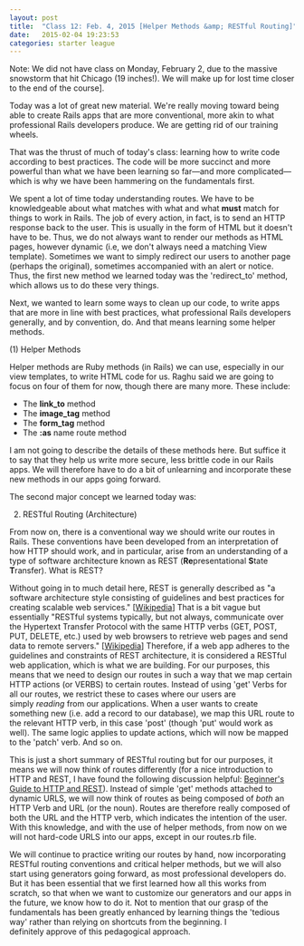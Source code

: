 ```yaml
---
layout: post
title:  "Class 12: Feb. 4, 2015 [Helper Methods &amp; RESTful Routing]"
date:   2015-02-04 19:23:53
categories: starter league
---
```


Note: We did not have class on Monday, February 2, due to the massive snowstorm that hit Chicago (19 inches!). We will make up for lost time closer to the end of the course].

Today was a lot of great new material. We're really moving toward being able to create Rails apps that are more conventional, more akin to what professional Rails developers produce. We are getting rid of our training wheels.

That was the thrust of much of today's class: learning how to write code according to best practices. The code will be more succinct and more powerful than what we have been learning so far—and more complicated—which is why we have been hammering on the fundamentals first.

We spent a lot of time today understanding routes. We have to be knowledgeable about what matches with what and what <strong>must</strong> match for things to work in Rails. The job of every action, in fact, is to send an HTTP response back to the user. This is usually in the form of HTML but it doesn't have to be. Thus, we do not always want to render our methods as HTML pages, however dynamic (i.e, we don't always need a matching View template). Sometimes we want to simply redirect our users to another page (perhaps the original), sometimes accompanied with an alert or notice. Thus, the first new method we learned today was the 'redirect_to' method, which allows us to do these very things.

Next, we wanted to learn some ways to clean up our code, to write apps that are more in line with best practices, what professional Rails developers generally, and by convention, do. And that means learning some helper methods.

(1) Helper Methods

Helper methods are Ruby methods (in Rails) we can use, especially in our view templates, to write HTML code for us. Raghu said we are going to focus on four of them for now, though there are many more. These include:
<ul>
  <li>The <strong>link_to</strong> method</li>
  <li>The <strong>image_tag</strong> method</li>
  <li>The <strong>form_tag</strong> method</li>
  <li>The <strong>:as</strong> name route method</li>
</ul>

I am not going to describe the details of these methods here. But suffice it to say that they help us write more secure, less brittle code in our Rails apps. We will therefore have to do a bit of unlearning and incorporate these new methods in our apps going forward.

The second major concept we learned today was:

2) RESTful Routing (Architecture)

From now on, there is a conventional way we should write our routes in Rails. These conventions have been developed from an interpretation of how HTTP should work, and in particular, arise from an understanding of a type of software architecture known as REST (<strong>Re</strong>presentational <strong>S</strong>tate <strong>T</strong>ransfer). What is REST?

Without going in to much detail here, REST is generally described as "a software architecture style consisting of guidelines and best practices for creating scalable web services." [<a title="REST" href="http://en.wikipedia.org/wiki/Representational_state_transfer" target="_blank">Wikipedia</a>] That is a bit vague but essentially "RESTful systems typically, but not always, communicate over the Hypertext Transfer Protocol with the same HTTP verbs (GET, POST, PUT, DELETE, etc.) used by web browsers to retrieve web pages and send data to remote servers." [<a title="REST" href="http://en.wikipedia.org/wiki/Representational_state_transfer" target="_blank">Wikipedia</a>] Therefore, if a web app adheres to the guidelines and constraints of REST architecture, it is considered a RESTful web application, which is what we are building. For our purposes, this means that we need to design our routes in such a way that we map certain HTTP actions (or VERBS) to certain routes. Instead of using 'get' Verbs for all our routes, we restrict these to cases where our users are simply <em>reading </em>from our applications. When a user wants to create something new (i.e. add a record to our database), we map this URL route to the relevant HTTP verb, in this case 'post' (though 'put' would work as well). The same logic applies to update actions, which will now be mapped to the 'patch' verb. And so on.

This is just a short summary of RESTful routing but for our purposes, it means we will now think of routes differently (for a nice introduction to HTTP and REST, I have found the following discussion helpful: <a title="Beginner's Guide to HTTP and REST" href="http://code.tutsplus.com/tutorials/a-beginners-guide-to-http-and-rest--net-16340" target="_blank">Beginner's Guide to HTTP and REST</a>). Instead of simple 'get' methods attached to dynamic URLS, we will now think of routes as being composed of <em>both</em> an HTTP Verb and URL (or the noun). Routes are therefore really composed of both the URL and the HTTP verb, which indicates the intention of the user. With this knowledge, and with the use of helper methods, from now on we will not hard-code URLS into our apps, except in our routes.rb file.

We will continue to practice writing our routes by hand, now incorporating RESTful routing conventions and critical helper methods, but we will also start using generators going forward, as most professional developers do. But it has been essential that we first learned how all this works from scratch, so that when we want to customize our generators and our apps in the future, we know how to do it. Not to mention that our grasp of the fundamentals has been greatly enhanced by learning things the 'tedious way' rather than relying on shortcuts from the beginning. I definitely approve of this pedagogical approach.

